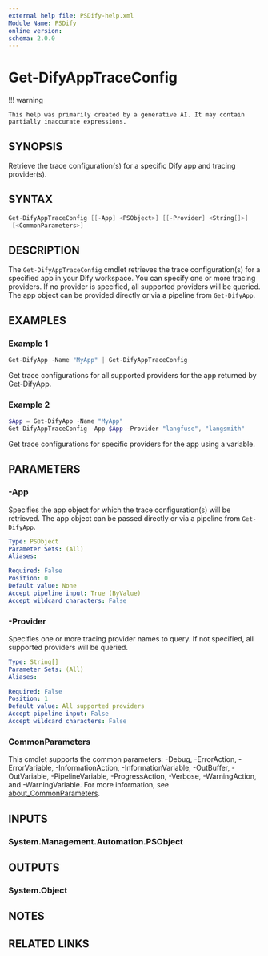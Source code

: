 ```yaml
---
external help file: PSDify-help.xml
Module Name: PSDify
online version:
schema: 2.0.0
---
```


# Get-DifyAppTraceConfig

!!! warning

    This help was primarily created by a generative AI. It may contain partially inaccurate expressions.

## SYNOPSIS

Retrieve the trace configuration(s) for a specific Dify app and tracing provider(s).

## SYNTAX

```powershell
Get-DifyAppTraceConfig [[-App] <PSObject>] [[-Provider] <String[]>]
 [<CommonParameters>]
```

## DESCRIPTION

The `Get-DifyAppTraceConfig` cmdlet retrieves the trace configuration(s) for a specified app in your Dify workspace. You can specify one or more tracing providers. If no provider is specified, all supported providers will be queried. The app object can be provided directly or via a pipeline from `Get-DifyApp`.

## EXAMPLES

### Example 1

```powershell
Get-DifyApp -Name "MyApp" | Get-DifyAppTraceConfig
```

Get trace configurations for all supported providers for the app returned by Get-DifyApp.

### Example 2

```powershell
$App = Get-DifyApp -Name "MyApp"
Get-DifyAppTraceConfig -App $App -Provider "langfuse", "langsmith"
```

Get trace configurations for specific providers for the app using a variable.

## PARAMETERS

### -App

Specifies the app object for which the trace configuration(s) will be retrieved. The app object can be passed directly or via a pipeline from `Get-DifyApp`.

```yaml
Type: PSObject
Parameter Sets: (All)
Aliases:

Required: False
Position: 0
Default value: None
Accept pipeline input: True (ByValue)
Accept wildcard characters: False
```

### -Provider

Specifies one or more tracing provider names to query. If not specified, all supported providers will be queried.

```yaml
Type: String[]
Parameter Sets: (All)
Aliases:

Required: False
Position: 1
Default value: All supported providers
Accept pipeline input: False
Accept wildcard characters: False
```

### CommonParameters

This cmdlet supports the common parameters: -Debug, -ErrorAction, -ErrorVariable, -InformationAction, -InformationVariable, -OutBuffer, -OutVariable, -PipelineVariable, -ProgressAction, -Verbose, -WarningAction, and -WarningVariable. For more information, see [about_CommonParameters](http://go.microsoft.com/fwlink/?LinkID=113216).

## INPUTS

### System.Management.Automation.PSObject

## OUTPUTS

### System.Object

## NOTES

## RELATED LINKS

